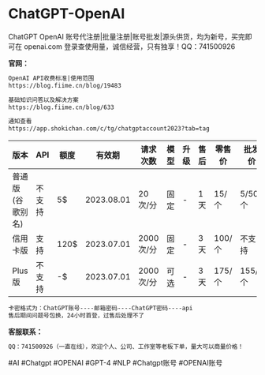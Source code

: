 # ChatGPT-OpenAI
ChatGPT OpenAI 账号代注册|批量注册|账号批发|源头供货，均为新号，买完即可在 openai.com 登录查使用量，诚信经营，只有独享！QQ：741500926

**官网：**
```html
OpenAI API收费标准|使用范围
https://blog.fiime.cn/blog/19483

基础知识问答以及解决方案
https://blog.fiime.cn/blog/633

通知查看
https://app.shokichan.com/c/tg/chatgptaccount2023?tab=tag

```
版本 | API | 额度 | 有效期 | 请求次数 | 模型 | 升级 | 售后 | 零售价 | 批发价 
--- | --- | --- | --- | --- | --- | --- | --- | --- | --- 
普通版(谷歌别名) | 不支持 | 5$ | 2023.08.01 | 20次/分 | 固定 | - | 1天 | 15/个 | 5/50个
信用卡版 | 支持 | 120$ | 2023.07.01 | 2000次/分 | 固定 | - | 3天 | 100/个 | 不支持
Plus版 | 不支持 | -$ | 2023.07.01 | 2000次/分 | 可选 | - | 3天 | 175/个 | 155/5个

```html
卡密格式为：ChatGPT账号----邮箱密码----ChatGPT密码----api
售后期间问题号包换，24小时首登，过售后处理不了

```

**客服联系：**
```html
QQ：741500926（一直在线），欢迎个人、公司、工作室等老板下单，量大可以商量价格！
```
#AI #Chatgpt #OPENAI #GPT-4 #NLP #Chatgpt账号 #OPENAI账号
